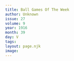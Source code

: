 ```yaml
---
title: Ball Games Of The Week
author: Unknown
issue: 27
volume: 9
year: 1916
month: 39
day: V
tags:
layout: page.njk
image:
---
```



